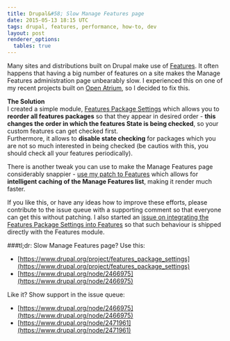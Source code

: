 ```yaml
---
title: Drupal&#58; Slow Manage Features page
date: 2015-05-13 18:15 UTC
tags: drupal, features, performance, how-to, dev
layout: post
renderer_options:
  tables: true
---
```


Many sites and distributions built on Drupal make use of [Features](https://www.drupal.org/project/features). It often happens that having a big number of features on a site makes the Manage Features administration page unbearably slow. I experienced this on one of my recent projects built on [Open Atrium](http://openatrium.com), so I decided to fix this.

**The Solution**  
I created a simple module, [Features Package Settings](https://www.drupal.org/project/features_package_settings) which allows you to **reorder all features packages** so that they appear in desired order - **this changes the order in which the features State is being checked**, so your custom features can get checked first.  
Furthermore, it allows to **disable state checking** for packages which you are not so much interested in being checked (be cautios with this, you should check all your features periodically).

There is another tweak you can use to make the Manage Features page considerably snappier - [use my patch to Features](https://www.drupal.org/node/2466975) which allows for **intelligent caching of the Manage Features list**, making it render much faster.

If you like this, or have any ideas how to improve these efforts, please contribute to the issue queue with a supporting comment so that everyone can get this without patching. I also started an [issue on integrating the Features Package Settings into Features](https://www.drupal.org/node/2471961) so that such behaviour is shipped directly with the Features module.

###tl;dr:
Slow Manage Features page? Use this:

- [https://www.drupal.org/project/features_package_settings](https://www.drupal.org/project/features_package_settings)
- [https://www.drupal.org/node/2466975](https://www.drupal.org/node/2466975)

Like it? Show support in the issue queue:

- [https://www.drupal.org/node/2466975](https://www.drupal.org/node/2466975)
- [https://www.drupal.org/node/2471961](https://www.drupal.org/node/2471961)

